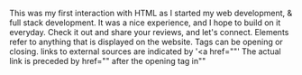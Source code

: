 This was my first interaction with HTML as I started my web development, & full stack development. 
It was a nice experience, and I hope to build on it everyday. 
Check it out and share your reviews, and let's connect.
Elements refer to anything that is displayed on the website.
Tags can be opening or closing.
links to external sources are indicated by '<a href=""'
The actual link is preceded by href="" after the opening tag in"<a></a>"
